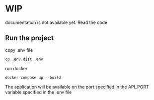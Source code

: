 # WIP
documentation is not available yet. Read the code

## Run the project
copy .env file
```shell
cp .env.dist .env
```
run docker
```shell
docker-compose up --build
```
The application will be available on the port specified in the API_PORT variable specified in the .env file
